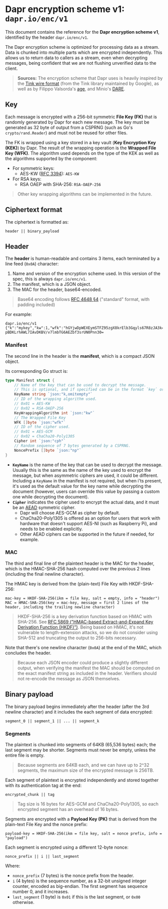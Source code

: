 # Dapr encryption scheme v1: `dapr.io/enc/v1`

This document contains the reference for the **Dapr encryption scheme v1**, identified by the header `dapr.io/enc/v1`.

The Dapr encryption scheme is optimized for processing data as a stream. Data is chunked into multiple parts which are encrypted independently. This allows us to return data to callers as a stream, even when decrypting messages, being confident that we are not flushing unverified data to the client.

> **Sources:** The encryption scheme that Dapr uses is heavily inspired by the [Tink wire format](https://developers.google.com/tink/wire-format) (from the Tink library maintained by Google), as well as by Filippo Valsorda's [age](https://age-encryption.org/v1), and Minio's [DARE](https://github.com/minio/sio).

## Key

Each message is encrypted with a 256-bit symmetric **File Key (FK)** that is randomly generated by Dapr for each new message. The key must be generated as 32 byte of output from a CSPRNG (such as Go's `crypto/rand.Reader`) and must not be reused for other files.

The FK is wrapped using a key stored in a key vault (**Key Encryption Key (KEK)**) by Dapr. The result of the wrapping operation is the **Wrapped File Key (WFK)**. The algorithm used depends on the type of the KEK as well as the algorithms supported by the component:

- For symmetric keys:
    - AES-KW ([RFC 3394](https://www.rfc-editor.org/rfc/rfc3394.html)): `AES-KW`
- For RSA keys:
    - RSA OAEP with SHA-256: `RSA-OAEP-256`

> Other key wrapping algorithms can be implemented in the future.

## Ciphertext format

The ciphertext is formatted as:

```text
header || binary_payload
```

## Header

The **header** is human-readable and contains 3 items, each terminated by a line feed (`0x0A`) character:

1. Name and version of the encryption scheme used. In this version of the spec, this is always `dapr.io/enc/v1`.
2. The manifest, which is a JSON object.
3. The MAC for the header, base64-encoded.

> Base64 encoding follows [RFC 4648 §4](https://datatracker.ietf.org/doc/html/rfc4648#section-4) ("standard" format, with padding included)

For example:

```text
dapr.io/enc/v1
{"k":"mykey","kw":1,"wfk":"hGYjwDpWEXEymSTFZ95zgX8krElb3Gqyls67R8zJA3k=","cph":1,"np":"Y3J5cHRvIQ=="}
pBDKLrhAWL7IAvDKBV/v7lmbTG6AEZbf3srUN0Pnn30=
```

### Manifest

The second line in the header is the **manifest**, which is a compact JSON object.

Its corresponding Go struct is:

```go
type Manifest struct {
	// Name of the key that can be used to decrypt the message.
	// This is optional, and if specified can be in the format `key` or `key/version`.
	KeyName string `json:"k,omitempty"`
	// ID of the wrapping algorithm used.
	// 0x01 = AES-KW
	// 0x02 = RSA-OAEP-256
	KeyWrappingAlgorithm int `json:"kw"`
	// The Wrapped File Key
	WFK []byte `json:"wfk"`
	// ID of the cipher used.
	// 0x01 = AES-GCM
	// 0x02 = ChaCha20-Poly1305
	Cipher int `json:"cph"`
	// Random sequence of 7 bytes generated by a CSPRNG.
	NoncePrefix []byte `json:"np"`
}
```

- **`KeyName`** is the name of the key that can be used to decrypt the message.  
  Usually this is the same as the name of the key used to encrypt the message, but when asymmetric ciphers are used, it could be different.  
  Including a `KeyName` in the manifest is not required, but when i'ts present, it's used as the default value for the key name while decrypting the document (however, users can override this value by passing a custom one while decrypting the document).
- **`Cipher`** indicates the cipher used to encrypt the actual data, and it must be an [AEAD](https://en.wikipedia.org/wiki/Authenticated_encryption#Authenticated_encryption_with_associated_data_(AEAD)) symmetric cipher.
  - Dapr will choose AES-GCM as cipher by default.
  - ChaCha20-Poly1305 is offered as an option for users that work with hardware that doesn't support AES-NI (such as Raspberry Pi), and needs to be enabled explicitly.
  - Other AEAD ciphers can be supported in the future if needed, for example.

### MAC

The third and final line of the plaintext header is the MAC for the header, which is the HMAC-SHA-256 hash computed over the previous 2 lines (including the final newline character).

The HMAC key is derived from the (plain-text) File Key with HKDF-SHA-256:

```text
mac-key = HKDF-SHA-256(ikm = file key, salt = empty, info = "header")
MAC = HMAC-SHA-256(key = mac-key, message = first 2 lines of the header, including the trailing newline character)
```

> HKDF-SHA-256 is a key derivation function based on HMAC with SHA-256. See [RFC 5869 ("HMAC-based Extract-and-Expand Key Derivation Function (HKDF)")](https://www.rfc-editor.org/rfc/rfc5869.html). Being based on HMAC, it's not vulnerable to length-extension attacks, so we do not consider using SHA-512 and truncating the output to 256-bits necessary.

Note that there's one newline character (`0x0A`) at the end of the MAC, which concludes the header.

> Because each JSON encoder could produce a slightly different output, when verifying the manifest the MAC should be computed on the exact manifest string as included in the header. Verifiers should not re-encode the message as JSON themselves.

## Binary payload

The binary payload begins immediately after the header (after the 3rd newline character) and it includes the each segment of data encrypted:

```text
segment_0 || segment_1 || ... || segment_k
```

### Segments

The plaintext is chunked into segments of 64KB (65,536 bytes) each; the last segment may be shorter. Segments must never be empty, unless the entire file is empty.

> Because segments are 64KB each, and we can have up to 2^32 segments, the maximum size of the encrypted message is 256TB.

Each segment of plaintext is encrypted independently and stored together with its authentication tag at the end:

```text
encrypted_chunk || tag
```

> Tag size is 16 bytes for AES-GCM and ChaCha20-Poly1305, so each encrypted segment has an overhead of 16 bytes.

Segments are encrypted with a **Payload Key (PK)** that is derived from the plain-text File Key and the nonce prefix:

```text
payload-key = HKDF-SHA-256(ikm = file key, salt = nonce prefix, info = "payload")
```

Each segment is encrypted using a different 12-byte nonce:

```text
nonce_prefix || i || last_segment
```

Where:

- `nonce_prefix` (7 bytes) is the nonce prefix from the header.
- `i` (4 bytes) is the sequence number, as a 32-bit unsigned integer counter, encoded as big-endian. The first segment has sequence number 0, and it increases.
- `last_segment` (1 byte) is `0x01` if this is the last segment, or `0x00` otherwise.
